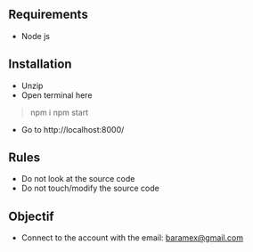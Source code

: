 ## Requirements
- Node js

## Installation 
- Unzip
- Open terminal here

> npm i
> npm start

- Go to http://localhost:8000/

## Rules
- Do not look at the source code
- Do not touch/modify the source code

## Objectif
- Connect to the account with the email: baramex@gmail.com